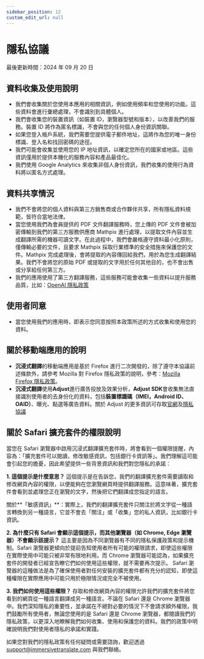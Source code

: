```yaml
---
sidebar_position: 12
custom_edit_url: null
---
```


# 隱私協議

最後更新時間：2024 年 09 月 20 日

## 資料收集及使用說明

- 我們會收集關於您使用本應用的相關資訊，例如使用頻率和您使用的功能。這些資料會進行彙總處理，不會識別到具體個人。
- 我們會收集您的裝置資訊（如裝置 ID，瀏覽器型號和版本），以改善我們的服務。裝置 ID 將作為匿名標識，不會與您的任何個人身份資訊關聯。
- 如果您登入帳戶系統，我們需要您提供電子郵件地址，這將作為您的唯一身份標識、登入名和找回密碼的途徑。
- 我們可能會收集並使用您的 IP 地址資訊，以確定您所在的國家或地區。這些資訊僅用於提供本機化的服務內容和產品最佳化。
- 我們使用 Google Analytics 來收集非個人身份資訊，我們收集的使用行為資料將以匿名方式處理。

## 資料共享情況

- 我們不會將您的個人資料與第三方銷售商或合作夥伴共享，所有隱私資料規範，皆符合當地法律。
- 當您使用我們為會員提供的 PDF 文件翻譯服務時，您上傳的 PDF 文件會被加密傳輸到我們的第三方服務供應商 Mathpix 進行處理，以提取文件內容並生成翻譯所需的機器可讀文字。在此過程中，我們會嚴格遵守資料最小化原則，僅傳輸必要的文件，且要求 Mathpix 採取行業標準的安全措施來保護您的文件。Mathpix 完成處理後，會將提取的內容傳回給我們，用於為您生成翻譯結果。我們不會將您的原始 PDF 或提取的文字用於任何其他目的，也不會出售或分享給任何第三方。
- 我們的應用使用了第三方翻譯服務，這些服務可能會收集一些資料以提升服務品質，比如：[OpenAI 隱私政策](https://openai.com/policies/privacy-policy/)

## 使用者同意

- 當您使用我們的應用時，即表示您同意按照本政策所述的方式收集和使用您的資料。

## 關於移動端應用的說明

- **沉浸式翻譯**的移動端應用是基於 Firefox 進行二次開發的，除了遵守本協議前述條款外，請參考 Mozilla 對 Firefox 隱私政策的說明，參考：[Mozilla Firefox 隱私政策](https://www.mozilla.org/zh-TW/privacy/firefox/)。
- **沉浸式翻譯**使用**Adjust**進行廣告投放及效果分析，**Adjust SDK**會收集無法直接識別使用者的去身份化的資料，包括**裝置標識碼（IMEI，Android ID、OAID）**、曝光、點選等廣告資料。關於 Adjust 的更多資訊可存取[官網](https://www.adjust.com/)及[隱私協議](https://www.adjust.com/terms/privacy-policy/)

## 關於 Safari 擴充套件的權限說明

當您在 Safari 瀏覽器中啟用沉浸式翻譯擴充套件時，將會看到一個權限提醒，內容為：「擴充套件可以閱讀，修改敏感資訊，包括銀行卡資訊等」。我們理解這可能會引起您的擔憂，因此希望提供一些背景資訊和我們對您隱私的承諾：

**1. 這個提示是什麼意思？**
這個提示是在告訴您，我們的翻譯擴充套件需要讀取和修改網頁內容的權限，以便能夠在您瀏覽網頁時提供翻譯服務。這意味著，擴充套件會看到並處理您正在瀏覽的文字，然後把它們翻譯成您指定的語言。

關於**「敏感資訊」**：實際上，我們的翻譯擴充套件只關注於將文字從一種語言轉換到另一種語言，它並不會去「關注」或「收集」您的私人資訊，比如銀行卡資訊。

**2. 為什麼只有 Safari 會顯示這個提示，而其他瀏覽器（如 Chrome, Edge 瀏覽器）不會顯示該提示？**
這主要是因為不同瀏覽器有不同的隱私保護政策和提示機制。Safari 瀏覽器更傾向於提前告知使用者所有可能的權限請求，即使這些權限在實際使用中可能只被非常有限地利用。而 Chrome 瀏覽器可能認為，如果擴充套件的開發者已經宣告瞭它們如何使用這些權限，就不需要再次提示。
Safari 瀏覽器的這種做法是為了確保使用者對任何安裝的擴充套件都有充分的認知，即使這種權限在實際應用中可能只用於極限情況或完全不被使用。

**3. 我們如何使用這些權限？**
存取和修改網頁內容的權限允許我們的擴充套件將您看到的網頁從一種語言翻譯成另一種語言。不論在 Safari 還是 Chrome 瀏覽器中。我們深知隱私的重要性，並承諾在不絕對必要的情況下不會請求額外權限，我們鼓勵所有使用者，無論您使用的是 Safari 還是 Chrome 瀏覽器，都閱讀我們的隱私政策，以更深入地瞭解我們如何收集、使用和保護您的資料。我們的政策中明確說明我們對使用者隱私的承諾和實踐。

如果您對我們的隱私政策有任何疑問或需要諮詢，歡迎透過 support@immersivetranslate.com 與我們聯絡。
